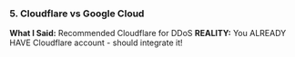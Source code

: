 ### 5. **Cloudflare vs Google Cloud**

**What I Said:** Recommended Cloudflare for DDoS
**REALITY:** You ALREADY HAVE Cloudflare account - should integrate it!
